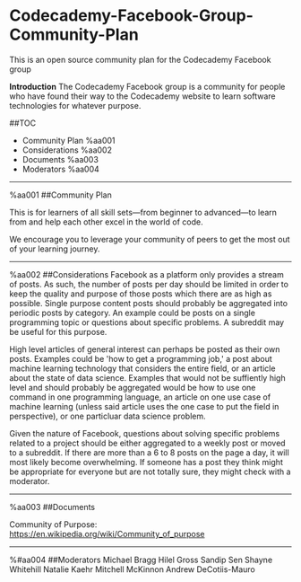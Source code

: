 # Codecademy-Facebook-Group-Community-Plan
This is an open source community plan for the Codecademy Facebook group


**Introduction**
The Codecademy Facebook group is a community for people who have found their way to the Codecademy website to learn software technologies for whatever purpose.

##TOC
- Community Plan    %aa001
- Considerations    %aa002
- Documents         %aa003
- Moderators        %aa004

-------------------------------
%aa001
##Community Plan

This is for learners of all skill sets—from beginner to advanced—to learn from and help each other excel in the world of code.

We encourage you to leverage your community of peers to get the most out of your learning journey.


-------------------------------
%aa002
##Considerations
Facebook as a platform only provides a stream of posts. As such, the number of posts per day should be limited in order to keep the quality and purpose of those posts which there are as high as possible. Single purpose content posts should probably be aggregated into periodic posts by category. An example could be posts on a single programming topic or questions about specific problems. A subreddit may be useful for this purpose. 

High level articles of general interest can perhaps be posted as their own posts. Examples could be 'how to get a programming job,' a post about machine learning technology that considers the entire field, or an article about the state of data science. Examples that would not be suffiently high level and should probably be aggregated would be how to use one command in one programming language, an article on one use case of machine learning (unless said article uses the one case to put the field in perspective), or one particluar data science problem.

Given the nature of Facebook, questions about solving specific problems related to a project should be either aggregated to a weekly post or moved to a subreddit. If there are more than a 6 to 8 posts on the page a day, it will most likely become overwhelming. If someone has a post they think might be appropriate for everyone but are not totally sure, they might check with a moderator.


-------------------------------
%aa003
##Documents

Community of Purpose:
https://en.wikipedia.org/wiki/Community_of_purpose

-------------------------------
%#aa004
##Moderators
Michael Bragg
Hilel Gross
Sandip Sen
Shayne Whitehill
Natalie Kaehr
Mitchell McKinnon
Andrew DeCotiis-Mauro
